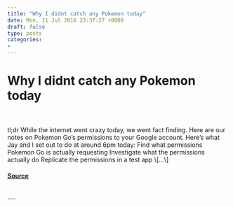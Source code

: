 ```yaml
---
title: "Why I didnt catch any Pokemon today"
date: Mon, 11 Jul 2016 23:37:27 +0000
draft: false
type: posts
categories: 
- 
---
```

# Why I didnt catch any Pokemon today

<br/>

<br/>
tl;dr While the internet went crazy today, we went fact finding. Here are our notes on Pokemon Go’s permissions to your Google account. Here’s what Jay and I set out to do at around 6pm today: Find what permissions Pokemon Go is actually requesting Investigate what the permissions actually do Replicate the permissions in a test app \[…\]

#### [Source](https://blog.trailofbits.com/2016/07/11/why-i-didnt-catch-any-pokemon-today/)

<br/>
---
